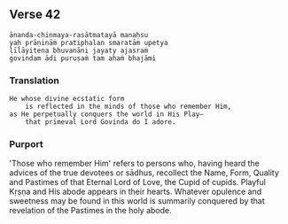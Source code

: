 ## Verse 42

    ānanda-chinmaya-rasātmatayā manaḥsu
    yaḥ prāṇināṁ pratiphalan smaratām upetya
    līlāyitena bhuvanāni jayaty ajasraṁ
    govindam ādi puruṣaṁ tam ahaṁ bhajāmi

### Translation

    He whose divine ecstatic form
        is reflected in the minds of those who remember Him,
    as He perpetually conquers the world in His Play—
        that primeval Lord Govinda do I adore. 

### Purport

'Those who remember Him' refers to persons who, having heard the advices of the true devotees or sādhus, recollect the Name, Form, Quality and Pastimes of that Eternal Lord of Love, the Cupid of cupids. Playful Kṛṣṇa and His abode appears in their hearts. Whatever opulence and sweetness may be found in this world is summarily conquered by that revelation of the Pastimes in the holy abode.
